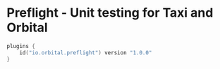 # Preflight - Unit testing for Taxi and Orbital


```kotlin build.gradle.kts
plugins {
    id("io.orbital.preflight") version "1.0.0"
}
```
